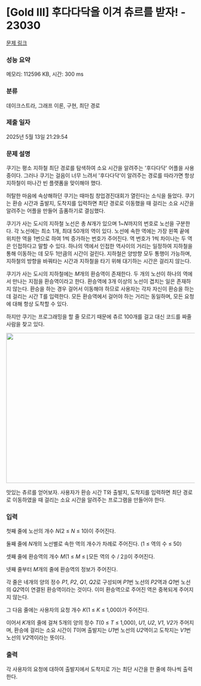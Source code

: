 # [Gold III] 후다다닥을 이겨 츄르를 받자! - 23030 

[문제 링크](https://www.acmicpc.net/problem/23030) 

### 성능 요약

메모리: 112596 KB, 시간: 300 ms

### 분류

데이크스트라, 그래프 이론, 구현, 최단 경로

### 제출 일자

2025년 5월 13일 21:29:54

### 문제 설명

<p>쿠기는 평소 지하철 최단 경로를 탐색하여 소요 시간을 알려주는 '후다다닥' 어플을 사용 중이다. 그러나 쿠기는 걸음이 너무 느려서 '후다다닥'이 알려주는 경로를 따라가면 항상 지하철이 떠나간 빈 플랫폼을 맞이해야 했다.</p>

<p>허탈한 마음에 속상해하던 쿠기는 때마침 창업경진대회가 열린다는 소식을 들었다. 쿠기는 환승 시간과 출발지, 도착지를 입력하면 최단 경로로 이동했을 때 걸리는 소요 시간을 알려주는 어플을 만들어 출품하기로 결심했다.</p>

<p>쿠기가 사는 도시의 지하철 노선은 총 <em>N</em>개가 있으며 1~<em>N</em>까지의 번호로 노선을 구분한다. 각 노선에는 최소 1개, 최대 50개의 역이 있다. 노선에 속한 역에는 가장 왼쪽 끝에 위치한 역을 1번으로 하여 1씩 증가하는 번호가 주어진다. 역 번호가 1씩 차이나는 두 역은 인접하다고 말할 수 있다. 하나의 역에서 인접한 역사이의 거리는 일정하여 지하철을 통해 이동하는 데 모두 1만큼의 시간이 걸린다. 지하철은 양방향 모두 통행이 가능하며, 지하철의 방향을 바꿔타는 시간과 지하철을 타기 위해 대기하는 시간은 걸리지 않는다.</p>

<p>쿠기가 사는 도시의 지하철에는 <em>M</em>개의 환승역이 존재한다. 두 개의 노선이 하나의 역에서 만나는 지점을 환승역이라고 한다. 환승역에 3개 이상의 노선이 겹치는 일은 존재하지 않는다. 환승을 하는 경우 걸어서 이동해야 하므로 사용자는 각자 자신이 환승을 하는 데 걸리는 시간 T를 입력한다. 모든 환승역에서 걸어야 하는 거리는 동일하며, 모든 요청에 대해 항상 도착할 수 있다.</p>

<p>하지만 쿠기는 프로그래밍을 할 줄 모르기 때문에 츄르 100개를 걸고 대신 코드를 짜줄 사람을 찾고 있다.</p>

<p style="text-align: center;"><img alt="" src="https://upload.acmicpc.net/8524a542-2aa5-4e21-b063-a5163896a1bf/-/preview/" style="width: 600px; height: 400px;"></p>

<p>맛있는 츄르를 얻어보자. 사용자가 환승 시간 T와 출발지, 도착지를 입력하면 최단 경로로 이동하였을 때 걸리는 소요 시간을 알려주는 프로그램을 만들어야 한다.</p>

### 입력 

 <p>첫째 줄에 노선의 개수 <em>N</em>(2 ≤ <em>N</em> ≤ 10)이 주어진다.</p>

<p>둘째 줄에 <em>N</em>개의 노선별로 속한 역의 개수가 차례로 주어진다. (1 ≤ 역의 수 ≤ 50)</p>

<p>셋째 줄에 환승역의 개수 <em>M</em>(1 ≤ <em>M</em> ≤ ⌊모든 역의 수 / 2⌋)이 주어진다.</p>

<p>넷째 줄부터 <em>M</em>개의 줄에 환승역의 정보가 주어진다.</p>

<p>각 줄은 네개의 양의 정수 <em>P1</em>, <em>P2</em>, <em>Q1</em>, <em>Q2</em>로 구성되며 <em>P1</em>번 노선의 <em>P2</em>역과 <em>Q1</em>번 노선의 <em>Q2</em>역이 연결된 환승역이라는 것이다. 이미 환승역으로 주어진 역은 중복되게 주어지지 않는다.</p>

<p>그 다음 줄에는 사용자의 요청 개수 <em>K</em>(1 ≤ <em>K</em> ≤ 1,000)가 주어진다.</p>

<p>이어서 <em>K</em>개의 줄에 걸쳐 5개의 양의 정수 <em>T</em>(0 ≤ <em>T</em> ≤ 1,000), <em>U1</em>, <em>U2</em>, <em>V1</em>, <em>V2</em>가 주어지며, 환승에 걸리는 소요 시간이 <em>T</em>이며 출발지는 <em>U1</em>번 노선의 <em>U2</em>역이고 도착지는 <em>V1</em>번 노선의 <em>V2</em>역이라는 뜻이다.</p>

### 출력 

 <p>각 사용자의 요청에 대하여 출발지에서 도착지로 가는 최단 시간을 한 줄에 하나씩 출력한다.</p>

